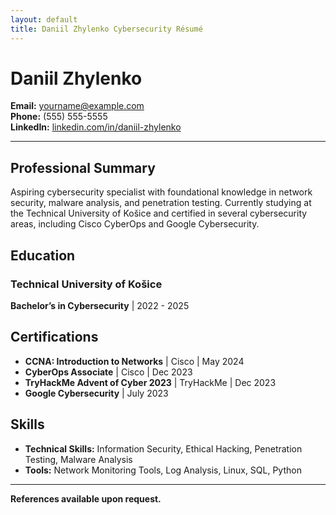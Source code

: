 ```yaml
---
layout: default
title: Daniil Zhylenko Cybersecurity Résumé
---
```


# Daniil Zhylenko

**Email:** yourname@example.com  
**Phone:** (555) 555-5555  
**LinkedIn:** [linkedin.com/in/daniil-zhylenko](https://www.linkedin.com/in/daniil-zhylenko-6a7534268/)

---

## Professional Summary
Aspiring cybersecurity specialist with foundational knowledge in network security, malware analysis, and penetration testing. Currently studying at the Technical University of Košice and certified in several cybersecurity areas, including Cisco CyberOps and Google Cybersecurity.

## Education

### **Technical University of Košice**  
**Bachelor’s in Cybersecurity** | 2022 - 2025  

## Certifications

- **CCNA: Introduction to Networks** | Cisco | May 2024  
- **CyberOps Associate** | Cisco | Dec 2023  
- **TryHackMe Advent of Cyber 2023** | TryHackMe | Dec 2023  
- **Google Cybersecurity** | July 2023  

## Skills

- **Technical Skills:** Information Security, Ethical Hacking, Penetration Testing, Malware Analysis  
- **Tools:** Network Monitoring Tools, Log Analysis, Linux, SQL, Python

---

**References available upon request.**
